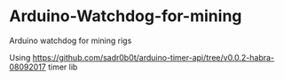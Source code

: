 # Arduino-Watchdog-for-mining
Arduino watchdog for mining rigs

Using https://github.com/sadr0b0t/arduino-timer-api/tree/v0.0.2-habra-08092017 timer lib
